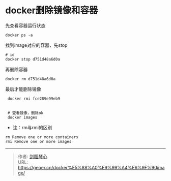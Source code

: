 # docker删除镜像和容器



  
先查看容器运行状态

```
docker ps -a
```

找到image对应的容器，先stop
```
# id
docker stop d751d48a6d0a

```

再删除容器
```
docker rm d751d48a6d0a
```

最后才能删除镜像
```
 docker rmi fce289e99eb9
 
 
 # 查看镜像，删除ok
 docker images
```



- 注：rm与rmi的区别
```
rm Remove one or more containers
rmi Remove one or more images
```

---

> 作者: [剑胆琴心](http://geoer.cn)  
> URL: https://geoer.cn/docker%E5%88%A0%E9%99%A4%E6%9F%90image/  

